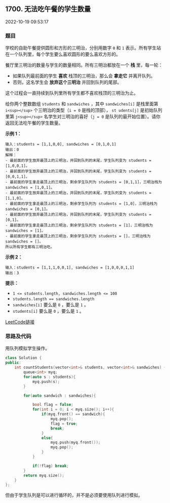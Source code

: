 ## 1700. 无法吃午餐的学生数量

2022-10-19 09:53:17

### 题目

学校的自助午餐提供圆形和方形的三明治，分别用数字 ``0`` 和 ``1`` 表示。所有学生站在一个队列里，每个学生要么喜欢圆形的要么喜欢方形的。

餐厅里三明治的数量与学生的数量相同。所有三明治都放在一个 **栈** 里，每一轮：


- 如果队列最前面的学生 **喜欢** 栈顶的三明治，那么会 **拿走它** 并离开队列。
- 否则，这名学生会 **放弃这个三明治** 并回到队列的尾部。


这个过程会一直持续到队列里所有学生都不喜欢栈顶的三明治为止。

给你两个整数数组 ``students`` 和 ``sandwiches`` ，其中 ``sandwiches[i]`` 是栈里面第 ``i<sup>​​​​​​</sup>`` 个三明治的类型（``i = 0`` 是栈的顶部）， ``st
udents[j]`` 是初始队列里第 ``j<sup>​​​​​​</sup>`` 名学生对三明治的喜好（``j = 0`` 是队列的最开始位置）。请你返回无法吃午餐的学生数量。

 

**示例 1：**

```
输入：students = [1,1,0,0], sandwiches = [0,1,0,1]
输出：0
解释：
- 最前面的学生放弃最顶上的三明治，并回到队列的末尾，学生队列变为 students = [1,0,0,1]。
- 最前面的学生放弃最顶上的三明治，并回到队列的末尾，学生队列变为 students = [0,0,1,1]。
- 最前面的学生拿走最顶上的三明治，剩余学生队列为 students = [0,1,1]，三明治栈为 sandwiches = [1,0,1]。
- 最前面的学生放弃最顶上的三明治，并回到队列的末尾，学生队列变为 students = [1,1,0]。
- 最前面的学生拿走最顶上的三明治，剩余学生队列为 students = [1,0]，三明治栈为 sandwiches = [0,1]。
- 最前面的学生放弃最顶上的三明治，并回到队列的末尾，学生队列变为 students = [0,1]。
- 最前面的学生拿走最顶上的三明治，剩余学生队列为 students = [1]，三明治栈为 sandwiches = [1]。
- 最前面的学生拿走最顶上的三明治，剩余学生队列为 students = []，三明治栈为 sandwiches = []。
所以所有学生都有三明治吃。
```

**示例 2：**

```
输入：students = [1,1,1,0,0,1], sandwiches = [1,0,0,0,1,1]
输出：3
```

 

**提示：**


- ``1 <= students.length, sandwiches.length <= 100``
- ``students.length == sandwiches.length``
- ``sandwiches[i]`` 要么是 ``0`` ，要么是 ``1`` 。
- ``students[i]`` 要么是 ``0`` ，要么是 ``1`` 。



[LeetCode链接](https://leetcode-cn.com/problems/number-of-students-unable-to-eat-lunch/)

### 思路及代码

用队列模拟学生操作。

```cpp
class Solution {
public:
    int countStudents(vector<int>& students, vector<int>& sandwiches) {
        queue<int> myq;
        for(auto s : students){
            myq.push(s);
        }

        for(auto sandwich : sandwiches){

            bool flag = false;
            for(int i = 0; i < myq.size(); i++){
                if(myq.front() == sandwich){
                    myq.pop();
                    flag = true;
                    break;
                }
                else{
                    myq.push(myq.front());
                    myq.pop();
                }
            }

            if(!flag) break;
        }
        return myq.size();
    }
};
```

但由于学生队列是可以进行循环的，并不是必须要使用队列进行模拟。